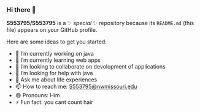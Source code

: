 ### Hi there 👋


**S553795/S553795** is a ✨ _special_ ✨ repository because its `README.md` (this file) appears on your GitHub profile.

Here are some ideas to get you started:

- 🔭 I’m currently working on java
- 🌱 I’m currently learning web apps
- 👯 I’m looking to collaborate on devolopment of applications
- 🤔 I’m looking for help with java
- 💬 Ask me about life experiences
- 📫 How to reach me: S553795@nwmissouri.edu
- 😄 Pronouns: Him
- ⚡ Fun fact: you cant count hair
